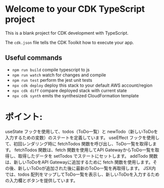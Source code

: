 # Welcome to your CDK TypeScript project

This is a blank project for CDK development with TypeScript.

The `cdk.json` file tells the CDK Toolkit how to execute your app.

## Useful commands

* `npm run build`   compile typescript to js
* `npm run watch`   watch for changes and compile
* `npm run test`    perform the jest unit tests
* `npx cdk deploy`  deploy this stack to your default AWS account/region
* `npx cdk diff`    compare deployed stack with current state
* `npx cdk synth`   emits the synthesized CloudFormation template

# ポイント:

useState フックを使用して、todos（ToDo一覧）と newTodo（新しいToDoを入力するための変数）のステートを定義しています。
useEffect フックを使用して、初回レンダリング時に fetchTodos 関数を呼び出し、ToDo一覧を取得します。
fetchTodos 関数は、fetch 関数を使用してAPI GatewayからToDo一覧を取得し、取得したデータを setTodos でステートにセットします。
addTodo 関数は、新しいToDoをAPI Gatewayに追加するために fetch 関数を使用します。その後、新しいToDoが追加された後に最新のToDo一覧を再取得します。
JSX内では、todos 配列をマップしてToDo一覧を表示し、新しいToDoを入力するための入力欄とボタンを提供しています。